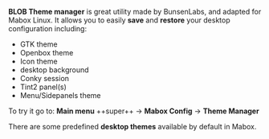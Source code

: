 
<div class="gal1">
    <a href="../../img/blob-theme-manager.jpg" title="Theme Manager"><img src="../../img/blob-theme-manager.jpg" alt="" /></a>
</div>

**BLOB Theme manager** is great utility made by BunsenLabs, and adapted for Mabox Linux.
It allows you to easily **save** and **restore** your desktop configuration including:

- GTK theme
- Openbox theme
- Icon theme
- desktop background
- Conky session
- Tint2 panel(s)
- Menu/Sidepanels theme



To try it go to: **Main menu** ++super++ -> **Mabox Config** -> **Theme Manager**

There are some predefined **desktop themes** available by default in Mabox.

<div class="gal">
    <a href="../../img/Mabox-superdesk.jpg" title="Mabox Superdesk - default Mabox theme"><img src="../../img/Mabox-superdesk.jpg" alt="" /></a>
    <a href="../../img/ArcDark.jpg" title="Arc Dark theme"><img src="../../img/ArcDark.jpg" alt="" /></a>
    <a href="../../img/Bunsen.jpg" title="Bunsen theme"><img src="../../img/Bunsen.jpg" alt="" /></a>
    <a href="../../img/Chicago95.jpg" title="Chicago 95 theme"><img src="../../img/Chicago95.jpg" alt="" /></a>
    <a href="../../img/Cyberpunk.jpg" title="Cyberpunk Neon theme"><img src="../../img/Cyberpunk.jpg" alt="" /></a>
    <a href="../../img/DarkMaia.jpg" title="Dark Maia theme"><img src="../../img/DarkMaia.jpg" alt="" /></a>
    <a href="../../img/Quakeworld.jpg" title="Quakeworld theme"><img src="../../img/Quakeworld.jpg" alt="" /></a>
</div>
